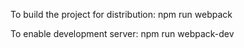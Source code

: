 To build the project for distribution:
	npm run webpack
	

To enable development server:
	npm run webpack-dev